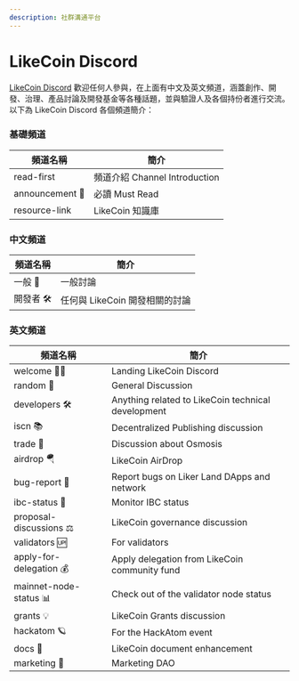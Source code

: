 ```yaml
---
description: 社群溝通平台
---
```


# LikeCoin Discord

[LikeCoin Discord](http://discord.gg/likecoin) 歡迎任何人參與，在上面有中文及英文頻道，涵蓋創作、開發、治理、產品討論及開發基金等各種話題，並與驗證人及各個持份者進行交流。以下為 LikeCoin Discord 各個頻道簡介：

### 基礎頻道

| **頻道名稱**        | **簡介**                    |
| --------------- | ------------------------- |
| read-first      | 頻道介紹 Channel Introduction |
| announcement 📣 | 必讀 Must Read              |
| resource-link   | LikeCoin 知識庫              |

### 中文頻道

| **頻道名稱** | **簡介**               |
| -------- | -------------------- |
| 一般 👥    | 一般討論                 |
| 開發者 🛠   | 任何與 LikeCoin 開發相關的討論 |

### 英文頻道

| **頻道名稱**                | 簡介                                                 |
| ----------------------- | -------------------------------------------------- |
| welcome 👋🏼            | Landing LikeCoin Discord                           |
| random 👥               | General Discussion                                 |
| developers 🛠           | Anything related to LikeCoin technical development |
| iscn 📚                 | Decentralized Publishing discussion                |
| trade 🧪                | Discussion about Osmosis                           |
| airdrop 🪂              | LikeCoin AirDrop                                   |
| bug-report 🐛           | Report bugs on Liker Land DApps and network        |
| ibc-status 🤖           | Monitor IBC status                                 |
| proposal-discussions ⚖  | LikeCoin governance discussion                     |
| validators 🆙           | For validators                                     |
| apply-for-delegation 💰 | Apply delegation from LikeCoin community fund      |
| mainnet-node-status 📊  | Check out of the validator node status             |
| grants 💡               | LikeCoin Grants discussion                         |
| hackatom 🪐             | For the HackAtom event                             |
| docs 📑                 | LikeCoin document enhancement                      |
| marketing 🌟            | Marketing DAO                                      |
